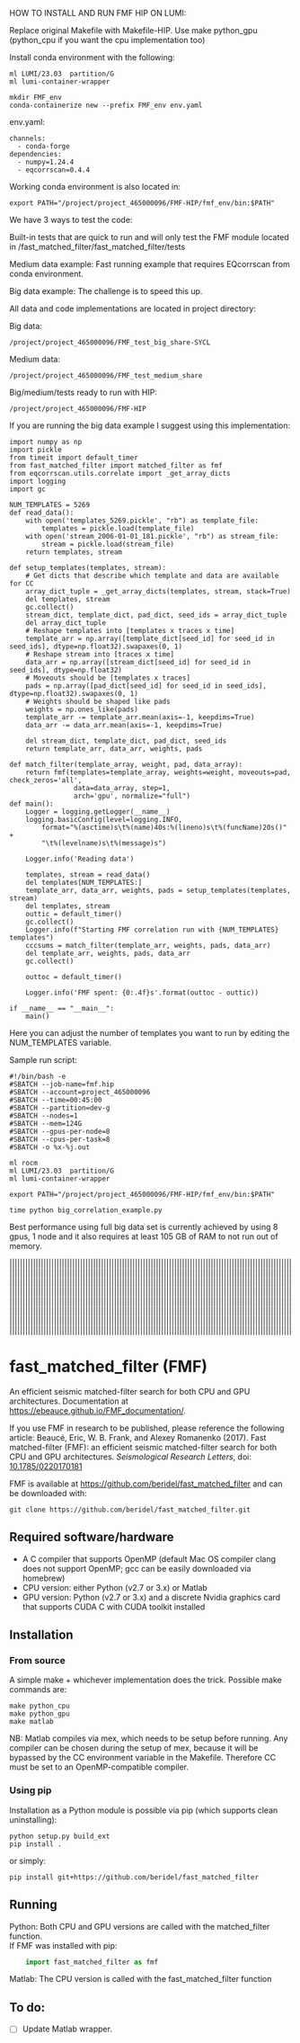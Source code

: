 HOW TO INSTALL AND RUN FMF HIP ON LUMI:

Replace original Makefile with Makefile-HIP. Use make python_gpu (python_cpu if you want the cpu implementation too)

Install conda environment with the following:
```
ml LUMI/23.03  partition/G
ml lumi-container-wrapper

mkdir FMF_env
conda-containerize new --prefix FMF_env env.yaml
```
env.yaml:
```
channels:
  - conda-forge
dependencies:
  - numpy=1.24.4
  - eqcorrscan=0.4.4
```
Working conda environment is also located in:
```
export PATH="/project/project_465000096/FMF-HIP/fmf_env/bin:$PATH"
```

We have 3 ways to test the code:

Built-in tests that are quick to run and will only test the FMF module located in /fast_matched_filter/fast_matched_filter/tests

Medium data example: Fast running example that requires EQcorrscan from conda environment.

Big data example: The challenge is to speed this up.

All data and code implementations are located in project directory:

Big data:
```
/project/project_465000096/FMF_test_big_share-SYCL
```
Medium data:
```
/project/project_465000096/FMF_test_medium_share
```
Big/medium/tests ready to run with HIP:
```
/project/project_465000096/FMF-HIP
````
If you are running the big data example I suggest using this implementation:

```
import numpy as np
import pickle
from timeit import default_timer
from fast_matched_filter import matched_filter as fmf
from eqcorrscan.utils.correlate import _get_array_dicts
import logging
import gc

NUM_TEMPLATES = 5269
def read_data():
    with open('templates_5269.pickle', "rb") as template_file:
        templates = pickle.load(template_file)
    with open('stream_2006-01-01_181.pickle', "rb") as stream_file:
        stream = pickle.load(stream_file)
    return templates, stream

def setup_templates(templates, stream):
    # Get dicts that describe which template and data are available for CC
    array_dict_tuple = _get_array_dicts(templates, stream, stack=True)
    del templates, stream
    gc.collect()
    stream_dict, template_dict, pad_dict, seed_ids = array_dict_tuple
    del array_dict_tuple
    # Reshape templates into [templates x traces x time]
    template_arr = np.array([template_dict[seed_id] for seed_id in seed_ids], dtype=np.float32).swapaxes(0, 1)
    # Reshape stream into [traces x time]
    data_arr = np.array([stream_dict[seed_id] for seed_id in seed_ids], dtype=np.float32)
    # Moveouts should be [templates x traces]
    pads = np.array([pad_dict[seed_id] for seed_id in seed_ids], dtype=np.float32).swapaxes(0, 1)
    # Weights should be shaped like pads
    weights = np.ones_like(pads)
    template_arr -= template_arr.mean(axis=-1, keepdims=True)
    data_arr -= data_arr.mean(axis=-1, keepdims=True)

    del stream_dict, template_dict, pad_dict, seed_ids
    return template_arr, data_arr, weights, pads

def match_filter(template_array, weight, pad, data_array):
    return fmf(templates=template_array, weights=weight, moveouts=pad, check_zeros='all',
                data=data_array, step=1,
                arch='gpu', normalize="full")
def main():
    Logger = logging.getLogger(__name__)
    logging.basicConfig(level=logging.INFO,
        format="%(asctime)s\t%(name)40s:%(lineno)s\t%(funcName)20s()" +
        "\t%(levelname)s\t%(message)s")

    Logger.info('Reading data')
    
    templates, stream = read_data()
    del templates[NUM_TEMPLATES:]
    template_arr, data_arr, weights, pads = setup_templates(templates, stream)
    del templates, stream
    outtic = default_timer()
    gc.collect()
    Logger.info(f"Starting FMF correlation run with {NUM_TEMPLATES} templates")
    cccsums = match_filter(template_arr, weights, pads, data_arr)
    del template_arr, weights, pads, data_arr
    gc.collect()

    outtoc = default_timer()

    Logger.info('FMF spent: {0:.4f}s'.format(outtoc - outtic))

if __name__ == "__main__":
    main()
```

Here you can adjust the number of templates you want to run by editing the NUM_TEMPLATES variable.


Sample run script:
```
#!/bin/bash -e
#SBATCH --job-name=fmf.hip
#SBATCH --account=project_465000096
#SBATCH --time=00:45:00
#SBATCH --partition=dev-g
#SBATCH --nodes=1
#SBATCH --mem=124G
#SBATCH --gpus-per-node=8 
#SBATCH --cpus-per-task=8
#SBATCH -o %x-%j.out

ml rocm
ml LUMI/23.03  partition/G
ml lumi-container-wrapper

export PATH="/project/project_465000096/FMF-HIP/fmf_env/bin:$PATH"

time python big_correlation_example.py
```

Best performance using full big data set is currently achieved by using 8 gpus, 1 node and it also requires at least 105 GB of RAM to not run out of memory.





||||||||||||||||||||||||||||||||||||||||||||||||||||||||||||||||||||||||||||||||||||||||||||||||||||||||||||||||||||||||||||||||||||||||||||||||||||||||||||||||||||||||||||||||||||||||||||||||||||||||||||||||||||||||||||||||||||||||||||||||||||||||||||||||||||||||||||||||||||||||||||||||||||||||||||||||||||||||||||||||||||||||||||||||||||||||||||||||||||||||||||||||||||||||||||||||||||||||||||||||||||||||||||||||||||||||||||||||
||||||||||||||||||||||||||||||||||||||||||||||||||||||||||||||||||||||||||||||||||||||||||||||||||||||||||||||||||||||||||||||||||||||||||||||||||||||||||||||||||||||||||||||||||||||||||||||||||||||||||||||||||||||||||||||||||||||||||||||||||||||||||||||||||||||||||||||||||||||||||||||||||||||||||||||||||||||||||||||||||||||||||||||||||||||||||||||||||||||||||||||||||||||||||||||||||||||||||||||||||||||||||||||||||||||||||||||||


# fast_matched_filter (FMF)
An efficient seismic matched-filter search for both CPU and GPU architectures. Documentation at https://ebeauce.github.io/FMF_documentation/.

If you use FMF in research to be published, please reference the following article: Beaucé, Eric, W. B. Frank, and Alexey Romanenko (2017). Fast matched-filter (FMF): an efficient seismic matched-filter search for both CPU and GPU architectures. _Seismological Research Letters_, doi: [10.1785/0220170181](https://doi.org/10.1785/0220170181)

FMF is available at https://github.com/beridel/fast_matched_filter and can be downloaded with:<br>

    git clone https://github.com/beridel/fast_matched_filter.git

## Required software/hardware
- A C compiler that supports OpenMP (default Mac OS compiler clang does not support OpenMP; gcc can be easily downloaded via homebrew)
- CPU version: either Python (v2.7 or 3.x) or Matlab
- GPU version: Python (v2.7 or 3.x) and a discrete Nvidia graphics card that supports CUDA C with CUDA toolkit installed

## Installation

### From source
A simple make + whichever implementation does the trick. Possible make commands are:<br>

    make python_cpu
    make python_gpu
    make matlab

NB: Matlab compiles via mex, which needs to be setup before running. Any compiler can be chosen during the setup of mex, because it will be bypassed by the CC environment variable in the Makefile. Therefore CC must be set to an OpenMP-compatible compiler.


### Using pip

Installation as a Python module is possible via pip (which supports clean uninstalling):<br>

    python setup.py build_ext
    pip install .

or simply:<br>

    pip install git+https://github.com/beridel/fast_matched_filter

## Running

Python: Both CPU and GPU versions are called with the matched_filter function.<br>
If FMF was installed with pip:
```python
    import fast_matched_filter as fmf
```

Matlab: The CPU version is called with the fast_matched_filter function

## To do:

- [ ] Update Matlab wrapper.
